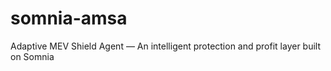 # somnia-amsa
Adaptive MEV Shield Agent — An intelligent protection and profit layer built on Somnia
